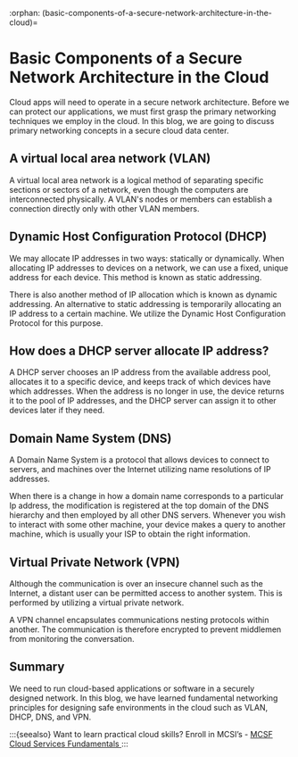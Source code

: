 :orphan:
(basic-components-of-a-secure-network-architecture-in-the-cloud)=

# Basic Components of a Secure Network Architecture in the Cloud

Cloud apps will need to operate in a secure network architecture. Before we can protect our applications, we must first grasp the primary networking techniques we employ in the cloud. In this blog, we are going to discuss primary networking concepts in a secure cloud data center.

## A virtual local area network (VLAN)

A virtual local area network is a logical method of separating specific sections or sectors of a network, even though the computers are interconnected physically. A VLAN's nodes or members can establish a connection directly only with other VLAN members.

## Dynamic Host Configuration Protocol (DHCP)

We may allocate IP addresses in two ways: statically or dynamically. When allocating IP addresses to devices on a network, we can use a fixed, unique address for each device. This method is known as static addressing.

There is also another method of IP allocation which is known as dynamic addressing. An alternative to static addressing is temporarily allocating an IP address to a certain machine. We utilize the Dynamic Host Configuration Protocol for this purpose.

## How does a DHCP server allocate IP address?

A DHCP server chooses an IP address from the available address pool, allocates it to a specific device, and keeps track of which devices have which addresses. When the address is no longer in use, the device returns it to the pool of IP addresses, and the DHCP server can assign it to other devices later if they need.

## Domain Name System (DNS)

A Domain Name System is a protocol that allows devices to connect to servers, and machines over the Internet utilizing name resolutions of IP addresses.

When there is a change in how a domain name corresponds to a particular Ip address, the modification is registered at the top domain of the DNS hierarchy and then employed by all other DNS servers. Whenever you wish to interact with some other machine, your device makes a query to another machine, which is usually your ISP to obtain the right information.

## Virtual Private Network (VPN)

Although the communication is over an insecure channel such as the Internet, a distant user can be permitted access to another system. This is performed by utilizing a virtual private network.

A VPN channel encapsulates communications nesting protocols within another. The communication is therefore encrypted to prevent middlemen from monitoring the conversation.

## Summary

We need to run cloud-based applications or software in a securely designed network. In this blog, we have learned fundamental networking principles for designing safe environments in the cloud such as VLAN, DHCP, DNS, and VPN.

:::{seealso}
Want to learn practical cloud skills? Enroll in MCSI’s - [MCSF Cloud Services Fundamentals ](https://www.mosse-institute.com/certifications/mcsf-cloud-services-fundamentals.html)
:::
